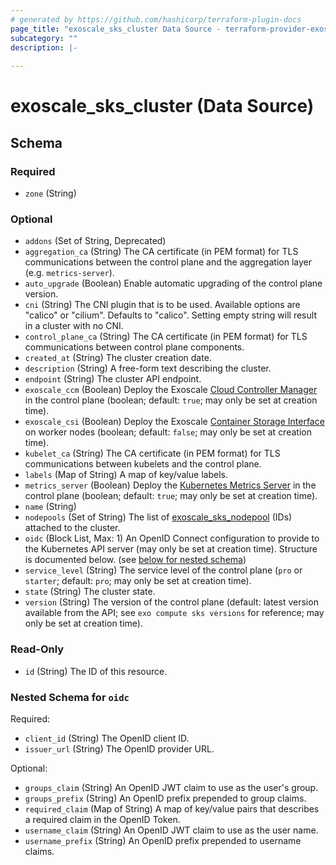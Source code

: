 ```yaml
---
# generated by https://github.com/hashicorp/terraform-plugin-docs
page_title: "exoscale_sks_cluster Data Source - terraform-provider-exoscale"
subcategory: ""
description: |-
  
---
```


# exoscale_sks_cluster (Data Source)





<!-- schema generated by tfplugindocs -->
## Schema

### Required

- `zone` (String)

### Optional

- `addons` (Set of String, Deprecated)
- `aggregation_ca` (String) The CA certificate (in PEM format) for TLS communications between the control plane and the aggregation layer (e.g. `metrics-server`).
- `auto_upgrade` (Boolean) Enable automatic upgrading of the control plane version.
- `cni` (String) The CNI plugin that is to be used. Available options are "calico" or "cilium". Defaults to "calico". Setting empty string will result in a cluster with no CNI.
- `control_plane_ca` (String) The CA certificate (in PEM format) for TLS communications between control plane components.
- `created_at` (String) The cluster creation date.
- `description` (String) A free-form text describing the cluster.
- `endpoint` (String) The cluster API endpoint.
- `exoscale_ccm` (Boolean) Deploy the Exoscale [Cloud Controller Manager](https://github.com/exoscale/exoscale-cloud-controller-manager/) in the control plane (boolean; default: `true`; may only be set at creation time).
- `exoscale_csi` (Boolean) Deploy the Exoscale [Container Storage Interface](https://github.com/exoscale/exoscale-csi-driver/) on worker nodes (boolean; default: `false`; may only be set at creation time).
- `kubelet_ca` (String) The CA certificate (in PEM format) for TLS communications between kubelets and the control plane.
- `labels` (Map of String) A map of key/value labels.
- `metrics_server` (Boolean) Deploy the [Kubernetes Metrics Server](https://github.com/kubernetes-sigs/metrics-server/) in the control plane (boolean; default: `true`; may only be set at creation time).
- `name` (String)
- `nodepools` (Set of String) The list of [exoscale_sks_nodepool](./sks_nodepool.md) (IDs) attached to the cluster.
- `oidc` (Block List, Max: 1) An OpenID Connect configuration to provide to the Kubernetes API server (may only be set at creation time). Structure is documented below. (see [below for nested schema](#nestedblock--oidc))
- `service_level` (String) The service level of the control plane (`pro` or `starter`; default: `pro`; may only be set at creation time).
- `state` (String) The cluster state.
- `version` (String) The version of the control plane (default: latest version available from the API; see `exo compute sks versions` for reference; may only be set at creation time).

### Read-Only

- `id` (String) The ID of this resource.

<a id="nestedblock--oidc"></a>
### Nested Schema for `oidc`

Required:

- `client_id` (String) The OpenID client ID.
- `issuer_url` (String) The OpenID provider URL.

Optional:

- `groups_claim` (String) An OpenID JWT claim to use as the user's group.
- `groups_prefix` (String) An OpenID prefix prepended to group claims.
- `required_claim` (Map of String) A map of key/value pairs that describes a required claim in the OpenID Token.
- `username_claim` (String) An OpenID JWT claim to use as the user name.
- `username_prefix` (String) An OpenID prefix prepended to username claims.


